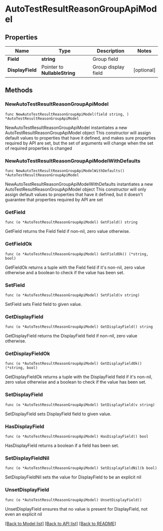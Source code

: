 # AutoTestResultReasonGroupApiModel

## Properties

Name | Type | Description | Notes
------------ | ------------- | ------------- | -------------
**Field** | **string** | Group field | 
**DisplayField** | Pointer to **NullableString** | Group display field | [optional] 

## Methods

### NewAutoTestResultReasonGroupApiModel

`func NewAutoTestResultReasonGroupApiModel(field string, ) *AutoTestResultReasonGroupApiModel`

NewAutoTestResultReasonGroupApiModel instantiates a new AutoTestResultReasonGroupApiModel object
This constructor will assign default values to properties that have it defined,
and makes sure properties required by API are set, but the set of arguments
will change when the set of required properties is changed

### NewAutoTestResultReasonGroupApiModelWithDefaults

`func NewAutoTestResultReasonGroupApiModelWithDefaults() *AutoTestResultReasonGroupApiModel`

NewAutoTestResultReasonGroupApiModelWithDefaults instantiates a new AutoTestResultReasonGroupApiModel object
This constructor will only assign default values to properties that have it defined,
but it doesn't guarantee that properties required by API are set

### GetField

`func (o *AutoTestResultReasonGroupApiModel) GetField() string`

GetField returns the Field field if non-nil, zero value otherwise.

### GetFieldOk

`func (o *AutoTestResultReasonGroupApiModel) GetFieldOk() (*string, bool)`

GetFieldOk returns a tuple with the Field field if it's non-nil, zero value otherwise
and a boolean to check if the value has been set.

### SetField

`func (o *AutoTestResultReasonGroupApiModel) SetField(v string)`

SetField sets Field field to given value.


### GetDisplayField

`func (o *AutoTestResultReasonGroupApiModel) GetDisplayField() string`

GetDisplayField returns the DisplayField field if non-nil, zero value otherwise.

### GetDisplayFieldOk

`func (o *AutoTestResultReasonGroupApiModel) GetDisplayFieldOk() (*string, bool)`

GetDisplayFieldOk returns a tuple with the DisplayField field if it's non-nil, zero value otherwise
and a boolean to check if the value has been set.

### SetDisplayField

`func (o *AutoTestResultReasonGroupApiModel) SetDisplayField(v string)`

SetDisplayField sets DisplayField field to given value.

### HasDisplayField

`func (o *AutoTestResultReasonGroupApiModel) HasDisplayField() bool`

HasDisplayField returns a boolean if a field has been set.

### SetDisplayFieldNil

`func (o *AutoTestResultReasonGroupApiModel) SetDisplayFieldNil(b bool)`

 SetDisplayFieldNil sets the value for DisplayField to be an explicit nil

### UnsetDisplayField
`func (o *AutoTestResultReasonGroupApiModel) UnsetDisplayField()`

UnsetDisplayField ensures that no value is present for DisplayField, not even an explicit nil

[[Back to Model list]](../README.md#documentation-for-models) [[Back to API list]](../README.md#documentation-for-api-endpoints) [[Back to README]](../README.md)


